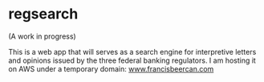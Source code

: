 # regsearch

(A work in progress)

This is a web app that will serves as a search engine for interpretive letters and opinions issued by the three federal banking regulators. 
I am hosting it on AWS under a temporary domain: www.francisbeercan.com
